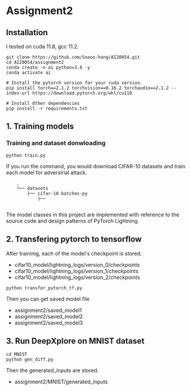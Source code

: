 # Assignment2

## Installation 
I tested on cuda 11.8, gcc 11.2.
```
git clone https://github.com/Soooo-hong/AI20054.git
cd AI20054/assignment2
conda create -n ai python=3.8 -y
conda activate ai

# Install the pytorch version for your cuda version.
pip install torch==2.1.2 torchvision==0.16.2 torchaudio==2.1.2 --index-url https://download.pytorch.org/whl/cu118

# Install Other dependencies
pip install -r requirements.txt
```

## 1. Training models
### Training and dataset donwloading
```
python train.py
```
If you run the command, you would download CIFAR-10 datasets and train each model for adversirial attack. 
```
    .
    └── datasets                    
        ├── cifar-10-batches-py 
            ├──  
        
```
The model classes in this project are implemented with reference to the source code and design patterns of PyTorch Lightning. 


## 2. Transfering pytorch to tensorflow
After traininig, each of the model's checkpoint is stored.
* cifar10_model/lightning_logs/version_0/checkpoints
* cifar10_model/lightning_logs/version_1/checkpoints
* cifar10_model/lightning_logs/version_2/checkpoints
```
python transfer_pytorch_tf.py
```
Then you can get saved model file 
* assignment2/saved_model1
* assignment2/saved_model2
* assignment2/saved_model3

## 3. Run DeepXplore on MNIST dataset
```
cd MNIST
python gen_diff.py
```
Then the generated_inputs are stored.
* assignment2/MNIST/generated_inputs
